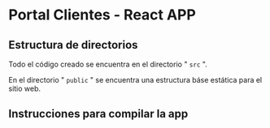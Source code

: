# Portal Clientes - React APP

## Estructura de directorios

Todo el código creado se encuentra en el directorio " ```src``` ".

En el directorio " ```public``` " se encuentra una estructura báse estática para el sitio web.

## Instrucciones para compilar la app

